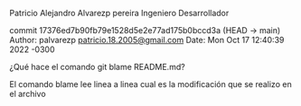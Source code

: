 Patricio Alejandro Alvarezp pereira
Ingeniero Desarrollador

commit 17376ed7b90fb79e1528d5e2e77ad175b0bccd3a (HEAD -> main)
Author: palvarezp <patricio.18.2005@gmail.com>
Date:   Mon Oct 17 12:40:39 2022 -0300


¿Qué hace el comando git blame README.md?

El comando blame lee linea a linea cual es la modificación que se realizo en el archivo